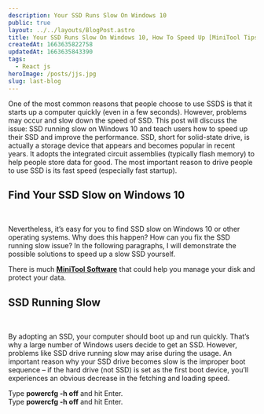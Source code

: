 ```yaml
---
description: Your SSD Runs Slow On Windows 10
public: true
layout: ../../layouts/BlogPost.astro
title: Your SSD Runs Slow On Windows 10, How To Speed Up [MiniTool Tips]
createdAt: 1663635822758
updatedAt: 1663635843390
tags:
  - React js
heroImage: /posts/jjs.jpg
slug: last-blog
---
```


One of the most common reasons that people choose to use SSDS is that it starts up a computer quickly (even in a few seconds). However, problems may occur and slow down the speed of SSD. This post will discuss the issue: SSD running slow on Windows 10 and teach users how to speed up their SSD and improve the performance.
SSD, short for solid-state drive, is actually a storage device that appears and becomes popular in recent years. It adopts the integrated circuit assemblies (typically flash memory) to help people store data for good. The most important reason to drive people to use SSD is its fast speed (especially fast startup).

## Find Your SSD Slow on Windows 10

<br/>

Nevertheless, it’s easy for you to find SSD slow on Windows 10 or other operating systems. Why does this happen? How can you fix the SSD running slow issue? In the following paragraphs, I will demonstrate the possible solutions to speed up a slow SSD yourself.

There is much
[**MiniTool Software**](https://www.youtube.com/watch?v=GznmPACXBlY)
that could help you manage your disk and protect your data.

## SSD Running Slow

<br/>

By adopting an SSD, your computer should boot up and run quickly. That’s why a large number of
Windows users decide to get an SSD. However, problems like SSD drive running slow may arise during
the usage. An important reason why your SSD drive becomes slow is the improper boot sequence – if the
hard drive (not SSD) is set as the first boot device, you’ll experiences an obvious decrease in the
fetching and loading speed.

Type **powercfg -h off** and hit Enter. <br/>
Type **powercfg -h off** and hit Enter.
